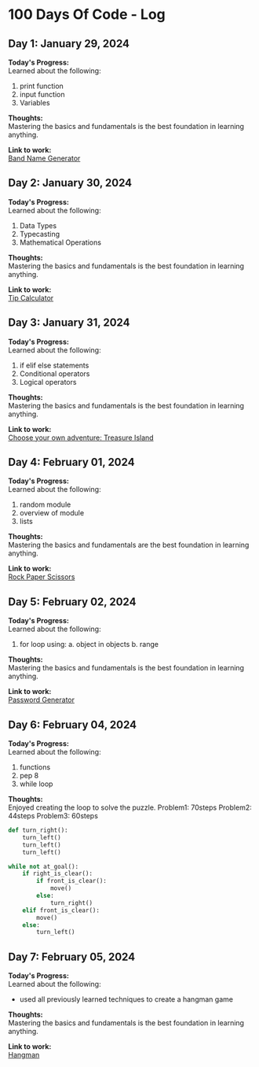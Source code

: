 # 100 Days Of Code - Log

## Day 1: January 29, 2024

**Today's Progress:**  
Learned about the following:
1. print function
2. input function
3. Variables
  
**Thoughts:**  
Mastering the basics and fundamentals is the best foundation in learning anything.

**Link to work:**  
[Band Name Generator](https://replit.com/@lanlearn/band-name-generator-start)  



## Day 2: January 30, 2024

**Today's Progress:**  
Learned about the following:
1. Data Types
2. Typecasting
3. Mathematical Operations
  
**Thoughts:**  
Mastering the basics and fundamentals is the best foundation in learning anything.

**Link to work:**  
[Tip Calculator](https://replit.com/@lanlearn/tip-calculator-start)  



## Day 3: January 31, 2024

**Today's Progress:**  
Learned about the following:
1. if elif else statements
2. Conditional operators
3. Logical operators
  
**Thoughts:**  
Mastering the basics and fundamentals is the best foundation in learning anything.

**Link to work:**  
[Choose your own adventure: Treasure Island](https://replit.com/@lanlearn/treasure-island-start)


## Day 4: February 01, 2024

**Today's Progress:**  
Learned about the following:
1. random module
2. overview of module
3. lists
  
**Thoughts:**  
Mastering the basics and fundamentals are the best foundation in learning anything.

**Link to work:**  
[Rock Paper Scissors](https://replit.com/@lanlearn/rock-paper-scissors-start)



## Day 5: February 02, 2024

**Today's Progress:**  
Learned about the following:
1. for loop using:
  a. object in objects
  b. range
  
**Thoughts:**  
Mastering the basics and fundamentals is the best foundation in learning anything.

**Link to work:**  
[Password Generator](https://replit.com/@lanlearn/password-generator-start)



## Day 6: February 04, 2024

**Today's Progress:**  
Learned about the following:
1. functions
2. pep 8
3. while loop
  
**Thoughts:**  
Enjoyed creating the loop to solve the puzzle.
Problem1: 70steps
Problem2: 44steps
Problem3: 60steps

```python
def turn_right():
    turn_left()
    turn_left()
    turn_left()

while not at_goal():
    if right_is_clear():
        if front_is_clear():
            move()
        else:
            turn_right()
    elif front_is_clear():
        move()
    else:
        turn_left()
```


## Day 7: February 05, 2024

**Today's Progress:**  
Learned about the following:
- used all previously learned techniques to create a hangman game
  
**Thoughts:**  
Mastering the basics and fundamentals is the best foundation in learning anything.

**Link to work:**  
[Hangman](https://replit.com/@lanlearn/Day-7-Hangman-1-Start)
